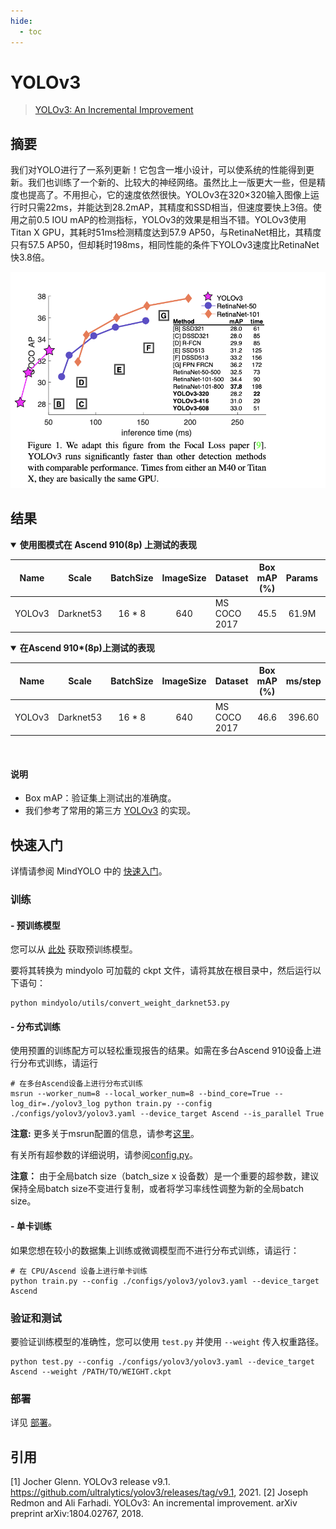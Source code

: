```yaml
---
hide:
  - toc
---
```


# YOLOv3

> [YOLOv3: An Incremental Improvement](https://arxiv.org/pdf/1804.02767.pdf)

## 摘要
我们对YOLO进行了一系列更新！它包含一堆小设计，可以使系统的性能得到更新。我们也训练了一个新的、比较大的神经网络。虽然比上一版更大一些，但是精度也提高了。不用担心，它的速度依然很快。YOLOv3在320×320输入图像上运行时只需22ms，并能达到28.2mAP，其精度和SSD相当，但速度要快上3倍。使用之前0.5 IOU mAP的检测指标，YOLOv3的效果是相当不错。YOLOv3使用Titan X GPU，其耗时51ms检测精度达到57.9 AP50，与RetinaNet相比，其精度只有57.5 AP50，但却耗时198ms，相同性能的条件下YOLOv3速度比RetinaNet快3.8倍。

<div align=center>
<img src="https://raw.githubusercontent.com/zhanghuiyao/pics/main/mindyolo202304071143644.png"/>
</div>

## 结果

<details open markdown>
<summary><b>使用图模式在 Ascend 910(8p) 上测试的表现</b></summary>

| Name   |        Scale       | BatchSize | ImageSize | Dataset      | Box mAP (%) | Params |                Recipe                        | Download                                                                                                             |
|--------|        :---:       |   :---:   |   :---:   |--------------|    :---:    |  :---: |                :---:                         |        :---:       |
| YOLOv3 | Darknet53          |  16 * 8   |    640    | MS COCO 2017 |    45.5     | 61.9M  | [yaml](https://github.com/mindspore-lab/mindyolo/blob/master/configs/yolov3/yolov3.yaml)         | [weights](https://download.mindspore.cn/toolkits/mindyolo/yolov3/yolov3-darknet53_300e_mAP455-adfb27af.ckpt)         |
</details>

<details open markdown>
<summary><b>在Ascend 910*(8p)上测试的表现</b></summary>

| Name   |        Scale       | BatchSize | ImageSize | Dataset      | Box mAP (%) | ms/step | Params |                Recipe                        | Download                                                                                                             |
|--------|        :---:       |   :---:   |   :---:   |--------------|    :---:    |  :---:  |  :---: |                :---:                         |        :---:       |
| YOLOv3 | Darknet53          |  16 * 8   |    640    | MS COCO 2017 |     46.6    | 396.60  | 61.9M  | [yaml](https://github.com/mindspore-lab/mindyolo/blob/master/configs/yolov3/yolov3.yaml)         | [weights](https://download-mindspore.osinfra.cn/toolkits/mindyolo/yolov3/yolov3-darknet53_300e_mAP455-81895f09-910v2.ckpt)         |
</details>

<br>

#### 说明

- Box mAP：验证集上测试出的准确度。
- 我们参考了常用的第三方 [YOLOv3](https://github.com/ultralytics/yolov3) 的实现。

## 快速入门

详情请参阅 MindYOLO 中的 [快速入门](../tutorials/quick_start.md)。

### 训练

#### - 预训练模型

您可以从 [此处](https://pjreddie.com/media/files/darknet53.conv.74) 获取预训练模型。

要将其转换为 mindyolo 可加载的 ckpt 文件，请将其放在根目录中，然后运行以下语句：
```shell
python mindyolo/utils/convert_weight_darknet53.py
```

#### - 分布式训练

使用预置的训练配方可以轻松重现报告的结果。如需在多台Ascend 910设备上进行分布式训练，请运行
```shell
# 在多台Ascend设备上进行分布式训练
msrun --worker_num=8 --local_worker_num=8 --bind_core=True --log_dir=./yolov3_log python train.py --config ./configs/yolov3/yolov3.yaml --device_target Ascend --is_parallel True
```

**注意:** 更多关于msrun配置的信息，请参考[这里](https://www.mindspore.cn/docs/zh-CN/r2.5.0/model_train/parallel/msrun_launcher.html)。

有关所有超参数的详细说明，请参阅[config.py](https://github.com/mindspore-lab/mindyolo/blob/master/mindyolo/utils/config.py)。

**注意：** 由于全局batch size（batch_size x 设备数）是一个重要的超参数，建议保持全局batch size不变进行复制，或者将学习率线性调整为新的全局batch size。

#### - 单卡训练

如果您想在较小的数据集上训练或微调模型而不进行分布式训练，请运行：

```shell
# 在 CPU/Ascend 设备上进行单卡训练
python train.py --config ./configs/yolov3/yolov3.yaml --device_target Ascend
```

### 验证和测试

要验证训练模型的准确性，您可以使用 `test.py` 并使用 `--weight` 传入权重路径。

```
python test.py --config ./configs/yolov3/yolov3.yaml --device_target Ascend --weight /PATH/TO/WEIGHT.ckpt
```

### 部署

详见 [部署](../tutorials/deployment.md)。

## 引用

<!--- Guideline: Citation format should follow GB/T 7714. -->
[1] Jocher Glenn. YOLOv3 release v9.1. https://github.com/ultralytics/yolov3/releases/tag/v9.1, 2021.
[2] Joseph Redmon and Ali Farhadi. YOLOv3: An incremental improvement. arXiv preprint arXiv:1804.02767, 2018.
